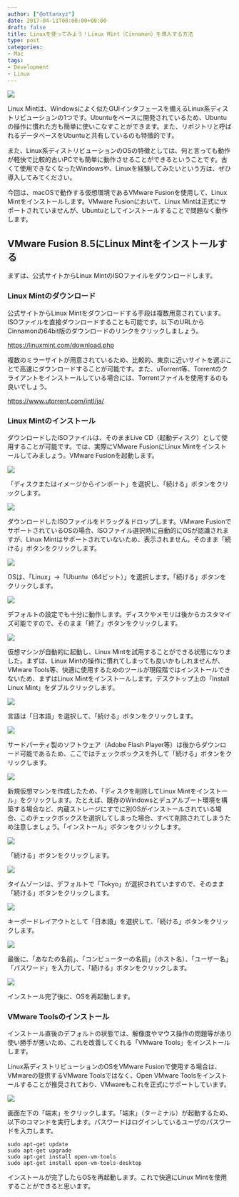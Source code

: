 ```yaml
---
author: ["@ottanxyz"]
date: 2017-04-11T00:00:00+00:00
draft: false
title: Linuxを使ってみよう！Linux Mint（Cinnamon）を導入する方法
type: post
categories:
- Mac
tags:
- Development
- Linux
---
```


![](170411-58ec97c0c5d9c.jpg)

Linux Mintは、Windowsによく似たGUIインタフェースを備えるLinux系ディストリビューションの1つです。Ubuntuをベースに開発されているため、Ubuntuの操作に慣れた方も簡単に使いこなすことができます。また、リポジトリと呼ばれるデータベースをUbuntuと共有しているのも特徴的です。

また、Linux系ディストリビューションのOSの特徴としては、何と言っても動作が軽快で比較的古いPCでも簡単に動作させることができるということです。古くて使用できなくなったWindowsや、Linuxを経験してみたいという方は、ぜひ導入してみてください。

今回は、macOSで動作する仮想環境であるVMware Fusionを使用して、Linux Mintをインストールします。VMware Fusionにおいて、Linux Mintは正式にサポートされていませんが、Ubuntuとしてインストールすることで問題なく動作します。

## VMware Fusion 8.5にLinux Mintをインストールする

まずは、公式サイトからLinux MintのISOファイルをダウンロードします。

### Linux Mintのダウンロード

公式サイトからLinux Mintをダウンロードする手段は複数用意されています。ISOファイルを直接ダウンロードすることも可能です。以下のURLからCinnamonの64bit版のダウンロードのリンクをクリックしましょう。

<https://linuxmint.com/download.php>

複数のミラーサイトが用意されているため、比較的、東京に近いサイトを選ぶことで高速にダウンロードすることが可能です。また、uTorrent等、Torrentのクライアントをインストールしている場合には、Torrentファイルを使用するのも良いでしょう。

<https://www.utorrent.com/intl/ja/>

### Linux Mintのインストール

ダウンロードしたISOファイルは、そのままLive CD（起動ディスク）として使用することが可能です。では、実際にVMware FusionにLinux Mintをインストールしてみましょう。VMware Fusionを起動します。

![](170411-58ec97ca9645e.png)

「ディスクまたはイメージからインポート」を選択し、「続ける」ボタンをクリックします。

![](170411-58ec97d09ba9e.png)

ダウンロードしたISOファイルをドラッグ＆ドロップします。VMware FusionでサポートされているOSの場合、ISOファイル選択時に自動的にOSが認識されますが、Linux Mintはサポートされていないため、表示されません。そのまま「続ける」ボタンをクリックします。

![](170411-58ec97d68865c.png)

OSは、「Linux」→「Ubuntu（64ビット）」を選択します。「続ける」ボタンをクリックします。

![](170411-58ec97dcca54f.png)

デフォルトの設定でも十分に動作します。ディスクやメモリは後からカスタマイズ可能ですので、そのまま「終了」ボタンをクリックします。

![](170411-58ec97e43c825.png)

仮想マシンが自動的に起動し、Linux Mintを試用することができる状態になりました。まずは、Linux Mintの操作に慣れてしまっても良いかもしれませんが、VMware Tools等、快適に使用するためのツールが現段階ではインストールできないため、まずはLinux Mintをインストールします。デスクトップ上の「Install Linux Mint」をダブルクリックします。

![](170411-58ec97ea25174.png)

言語は「日本語」を選択して、「続ける」ボタンをクリックします。

![](170411-58ec97ef81e1a.png)

サードパーティ製のソフトウェア（Adobe Flash Player等）は後からダウンロード可能であるため、ここではチェックボックスを外して「続ける」ボタンをクリックします。

![](170411-58ec97f6d0459.png)

新規仮想マシンを作成したため、「ディスクを削除してLinux Mintをインストール」をクリックします。たとえば、既存のWindowsとデュアルブート環境を構築する場合など、内蔵ストレージにすでに別OSがインストールされている場合、このチェックボックスを選択してしまった場合、すべて削除されてしまうため注意しましょう。「インストール」ボタンをクリックします。

![](170411-58ec97fe246b7.png)

「続ける」ボタンをクリックします。

![](170411-58ec9806be802.png)

タイムゾーンは、デフォルトで「Tokyo」が選択されていますので、そのまま「続ける」ボタンをクリックします。

![](170411-58ec980d97752.png)

キーボードレイアウトとして「日本語」を選択して、「続ける」ボタンをクリックします。

![](170411-58ec98147934a.png)

最後に、「あなたの名前」、「コンピューターの名前」（ホスト名）、「ユーザー名」「パスワード」を入力して、「続ける」ボタンをクリックします。

![](170411-58ec981d0b200.png)

インストール完了後に、OSを再起動します。

### VMware Toolsのインストール

インストール直後のデフォルトの状態では、解像度やマウス操作の問題等があり使い勝手が悪いため、これを改善してくれる「VMware Tools」をインストールします。

Linux系ディストリビューションのOSをVMware Fusionで使用する場合は、VMwareの提供するVMware Toolsではなく、Open VMware Toolsをインストールすることが推奨されており、VMwareもこれを正式にサポートしています。

![](170411-58ec982535633.png)

画面左下の「端末」をクリックします。「端末」（ターミナル）が起動するため、以下のコマンドを実行します。パスワードはログインしているユーザのパスワードを入力します。

    sudo apt-get update
    sudo apt-get upgrade
    sudo apt-get install open-vm-tools
    sudo apt-get install open-vm-tools-desktop

インストールが完了したらOSを再起動します。これで快適にLinux Mintを使用することができると思います。
